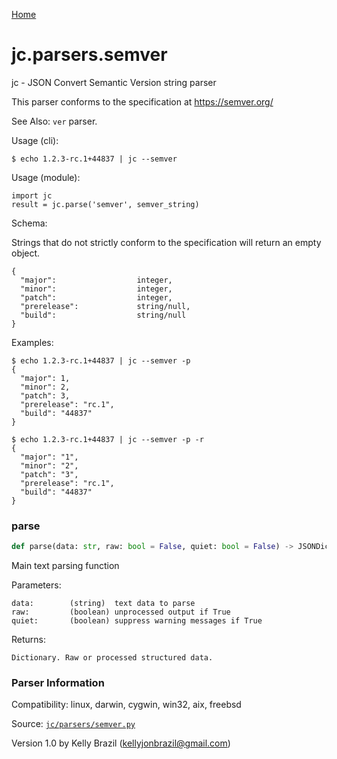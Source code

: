 [Home](https://kellyjonbrazil.github.io/jc/)
<a id="jc.parsers.semver"></a>

# jc.parsers.semver

jc - JSON Convert Semantic Version string parser

This parser conforms to the specification at https://semver.org/

See Also: `ver` parser.

Usage (cli):

    $ echo 1.2.3-rc.1+44837 | jc --semver

Usage (module):

    import jc
    result = jc.parse('semver', semver_string)

Schema:

Strings that do not strictly conform to the specification will return an
empty object.

    {
      "major":                  integer,
      "minor":                  integer,
      "patch":                  integer,
      "prerelease":             string/null,
      "build":                  string/null
    }

Examples:

    $ echo 1.2.3-rc.1+44837 | jc --semver -p
    {
      "major": 1,
      "minor": 2,
      "patch": 3,
      "prerelease": "rc.1",
      "build": "44837"
    }

    $ echo 1.2.3-rc.1+44837 | jc --semver -p -r
    {
      "major": "1",
      "minor": "2",
      "patch": "3",
      "prerelease": "rc.1",
      "build": "44837"
    }

<a id="jc.parsers.semver.parse"></a>

### parse

```python
def parse(data: str, raw: bool = False, quiet: bool = False) -> JSONDictType
```

Main text parsing function

Parameters:

    data:        (string)  text data to parse
    raw:         (boolean) unprocessed output if True
    quiet:       (boolean) suppress warning messages if True

Returns:

    Dictionary. Raw or processed structured data.

### Parser Information
Compatibility:  linux, darwin, cygwin, win32, aix, freebsd

Source: [`jc/parsers/semver.py`](https://github.com/kellyjonbrazil/jc/blob/master/jc/parsers/semver.py)

Version 1.0 by Kelly Brazil (kellyjonbrazil@gmail.com)
